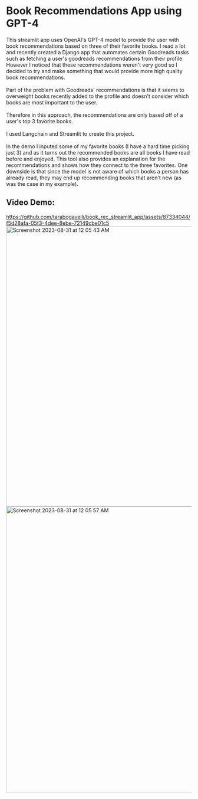 # Book Recommendations App using GPT-4

This streamlit app uses OpenAI's GPT-4 model to provide the user with book recommendations based on three of their favorite books. I read a lot and recently created a Django app that automates certain Goodreads tasks such as fetching a user's goodreads recommendations from their profile. However I noticed that these recommendations weren't very good so I decided to try and make something that would provide more high quality book recommendations.
</br>
</br>
Part of the problem with Goodreads' recommendations is that it seems to overweight books recently added to the profile and doesn't consider which books are most important to the user.
</br>
</br>
Therefore in this approach, the recommendations are only based off of a user's top 3 favorite books.
</br>
</br>
I used Langchain and Streamlit to create this project.
</br>
</br>
In the demo I inputed some of my favorite books (I have a hard time picking just 3) and as it turns out the recommended books are all books I have read before and enjoyed. This tool also provides an explanation for the recommendations and shows how they connect to the three favorites. One downside is that since the model is not aware of which books a person has already read, they may end up recommending books that aren't new (as was the case in my example).

## Video Demo:

https://github.com/tarabogavelli/book_rec_streamlit_app/assets/87334044/f5d28afa-05f3-4dee-8ebe-72149cbe01c5
<img width="760" alt="Screenshot 2023-08-31 at 12 05 43 AM" src="https://github.com/tarabogavelli/book_rec_streamlit_app/assets/87334044/3639d945-ccbd-421a-b7e2-25538c99acb1">
<img width="777" alt="Screenshot 2023-08-31 at 12 05 57 AM" src="https://github.com/tarabogavelli/book_rec_streamlit_app/assets/87334044/8f5ed994-145b-4f4e-a6f4-d7d68f59fb6c">

 

